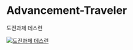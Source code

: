 # Advancement-Traveler

도전과제 데스런

[![도전과제 데스런](https://i.ytimg.com/vi/mfQ7NzKFTD8/maxresdefault.jpg)](https://www.youtube.com/playlist?list=PLSPcsedfnZmRdrgN8CLcheHFM331Q9BIZ)
